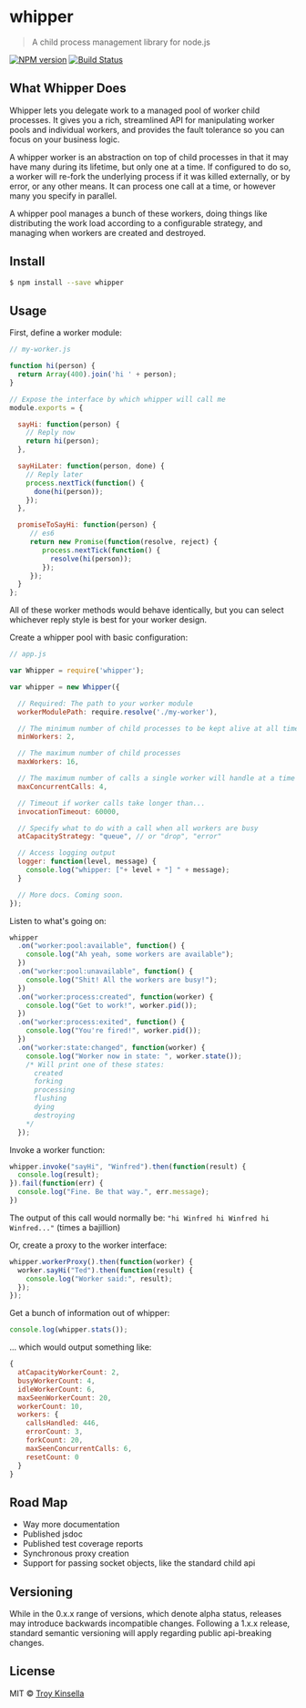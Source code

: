 # whipper
> A child process management library for node.js

[![NPM version][npm-image]][npm-url] [![Build Status][travis-image]][travis-url]

## What Whipper Does

Whipper lets you delegate work to a managed pool of worker child processes.
It gives you a rich, streamlined API for manipulating worker pools and individual workers,
and provides the fault tolerance so you can focus on your business logic.

A whipper worker is an abstraction on top of child processes in that it may have 
many during its lifetime, but only one at a time. If configured to do so, a worker 
will re-fork the underlying process if it was killed externally, or by error,
or any other means. It can process one call at a time, or however many you specify in parallel.

A whipper pool manages a bunch of these workers, doing things like distributing
the work load according to a configurable strategy, and managing when
workers are created and destroyed.

## Install

```sh
$ npm install --save whipper
```

## Usage

First, define a worker module:
```js
// my-worker.js

function hi(person) {
  return Array(400).join('hi ' + person);
}

// Expose the interface by which whipper will call me
module.exports = {

  sayHi: function(person) {
    // Reply now
    return hi(person);
  },

  sayHiLater: function(person, done) {
    // Reply later
    process.nextTick(function() {
      done(hi(person));
    });
  },

  promiseToSayHi: function(person) {
     // es6
     return new Promise(function(resolve, reject) {
        process.nextTick(function() {
          resolve(hi(person));
        });
     });
  }
};
```
All of these worker methods would behave identically, but you can select 
whichever reply style is best for your worker design.

Create a whipper pool with basic configuration:

```js
// app.js

var Whipper = require('whipper');

var whipper = new Whipper({

  // Required: The path to your worker module
  workerModulePath: require.resolve('./my-worker'),

  // The minimum number of child processes to be kept alive at all times
  minWorkers: 2,

  // The maximum number of child processes
  maxWorkers: 16,

  // The maximum number of calls a single worker will handle at a time
  maxConcurrentCalls: 4,

  // Timeout if worker calls take longer than...
  invocationTimeout: 60000,

  // Specify what to do with a call when all workers are busy
  atCapacityStrategy: "queue", // or "drop", "error"

  // Access logging output
  logger: function(level, message) {
    console.log("whipper: ["+ level + "] " + message);
  }

  // More docs. Coming soon.
});
```

Listen to what's going on:

```js
whipper
  .on("worker:pool:available", function() {
    console.log("Ah yeah, some workers are available");
  })
  .on("worker:pool:unavailable", function() {
    console.log("Shit! All the workers are busy!");
  })
  .on("worker:process:created", function(worker) {
    console.log("Get to work!", worker.pid());
  })
  .on("worker:process:exited", function() {
    console.log("You're fired!", worker.pid());
  })
  .on("worker:state:changed", function(worker) {
    console.log("Worker now in state: ", worker.state());
    /* Will print one of these states: 
      created
      forking
      processing
      flushing
      dying
      destroying
    */
  });
```

Invoke a worker function:

```js
whipper.invoke("sayHi", "Winfred").then(function(result) {
  console.log(result);
}).fail(function(err) {
  console.log("Fine. Be that way.", err.message);
})
```
The output of this call would normally be: `"hi Winfred hi Winfred hi Winfred..."` (times a bajillion)

Or, create a proxy to the worker interface:

```js
whipper.workerProxy().then(function(worker) {
  worker.sayHi("Ted").then(function(result) {
    console.log("Worker said:", result);
  });
});
```

Get a bunch of information out of whipper:
```js
console.log(whipper.stats());
```
... which would output something like:
```js
{
  atCapacityWorkerCount: 2,
  busyWorkerCount: 4,
  idleWorkerCount: 6,
  maxSeenWorkerCount: 20,
  workerCount: 10,
  workers: {
    callsHandled: 446,
    errorCount: 3,
    forkCount: 20,
    maxSeenConcurrentCalls: 6,
    resetCount: 0
  }
}
```

## Road Map

* Way more documentation
* Published jsdoc
* Published test coverage reports
* Synchronous proxy creation
* Support for passing socket objects, like the standard child api

## Versioning

While in the 0.x.x range of versions, which denote alpha status, releases may introduce backwards incompatible changes.
Following a 1.x.x release, standard semantic versioning will apply regarding public api-breaking changes.

## License

MIT © [Troy Kinsella]()


[npm-image]: https://badge.fury.io/js/whipper.svg
[npm-url]: https://npmjs.org/package/whipper
[travis-image]: https://travis-ci.org/troykinsella/whipper.svg?branch=master
[travis-url]: https://travis-ci.org/troykinsella/whipper

